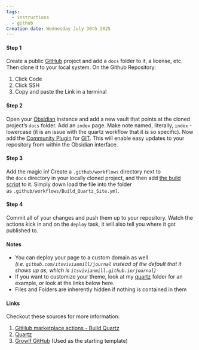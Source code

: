 ```yaml
---
tags:
  - instructions
  - github
Creation date: Wednesday July 30th 2025
---
```

#### Step 1
Create a public [GitHub](https://github.com/) project and add a `docs` folder to it, a license, etc. Then clone it to your local system.
On the Github Repository:
1. Click Code
2. Click SSH
3. Copy and paste the Link in a terminal

#### Step 2
Open your [Obsidian](https://obsidian.md/download) instance and add a new vault that points at the cloned project’s `docs` folder. Add an `index` page. Make note named, literally, `index` - lowercase (it is an issue with the quartz workflow that it is so specific). Now add the [Community Plugin](https://help.obsidian.md/community-plugins) for [GIT](https://publish.obsidian.md/git-doc/Installation). This will enable easy updates to your repository from within the Obsidian interface.

#### Step 3
Add the magic in! Create a `.github/workflows` directory next to the `docs` directory in your locally cloned project, and then add [the build script](https://raw.githubusercontent.com/growlf/journal/refs/heads/main/.github/workflows/Build_Quartz_Site.yml) to it. Simply down load the file into the folder as `.github/workflows/Build_Quartz_Site.yml`.

#### Step 4
Commit all of your changes and push them up to your repository. Watch the actions kick in and on the `deploy` task, it will also tell you where it got published to.

#### Notes

- You can deploy your page to a custom domain as well *(i.e. `github.com/itsvivianmill/journal` instead of the default that it shows up as, which is `itsvivianmill.github.io/journal`)*
- If you want to customize your theme, look at my [quartz](https://github.com/growlf/journal/tree/main/.github/quartz) folder for an example, or look at the links below here.
- Files and Folders are inherently hidden if nothing is contained in them

#### Links

Checkout these sources for more information:

1. [GitHub marketplace actions - Build Quartz](https://github.com/marketplace/actions/build-quartz-for-github-pages)
2. [Quartz](https://quartz.jzhao.xyz/)
3. [Growlf GitHub](https://github.com/growlf/journal) (Used as the starting template)
